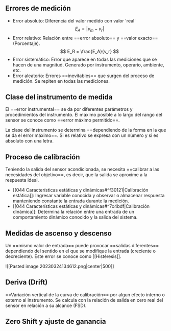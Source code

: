 ## Errores de medición

- Error absoluto: Diferencia del valor medido con valor 'real'
$$ E_A = |v_m - v_r| $$
- Error relativo: Relación entre ==error absoluto== y ==valor exacto== (Porcentaje).$$ E_R = \frac{E_A}{v_r} $$
- Error sistemático: Error que aparece en todas las mediciones que se hacen de una magnitud. Generado por instrumento, operario, ambiente, etc.
- Error aleatorio: Errores ==inevitables== que surgen del proceso de medición. Se repiten en todas las mediciones.

## Clase del instrumento de medida

El ==error instrumental== se da por diferentes parámetros y procedimientos del instrumento. El máximo posible a lo largo del rango del sensor se conoce como ==error máximo permitido==. 

La clase del instrumento se determina ==dependiendo de la forma en la que se da el error máximo==. Si es relativo se expresa con un número y si es absoluto con una letra.

## Proceso de calibración

Teniendo la salida del sensor acondicionada, se necesita ==calibrar a las necesidades del objetivo==, es decir, que la salida se aproxime a la respuesta ideal.
- [[044 Características estáticas y dinámicas#^f30121|Calibración estática]]: Ingresar variable conocida y observar o almacenar respuesta manteniendo constante la entrada durante la medición.
- [[044 Características estáticas y dinámicas#^7c4bdf|Calibración dinámica]]: Determina la relación entre una entrada de un comportamiento dinámico conocido y la salida del sistema.

## Medidas de ascenso y descenso

Un ==mismo valor de entrada== puede provocar ==salidas diferentes== dependiendo del sentido en el que se modifique la entrada (creciente o decreciente).  Este error se conoce como [[Histéresis]].

![[Pasted image 20230324134612.png|center|500]]
## Deriva (Drift)

==Variación vertical de la curva de calibración== por algun efecto interno o externo al instrumento. Se calcula con la relación de salida en cero real del sensor en relación a su alcance (FSD).

## Zero Shift y ajuste de ganancia